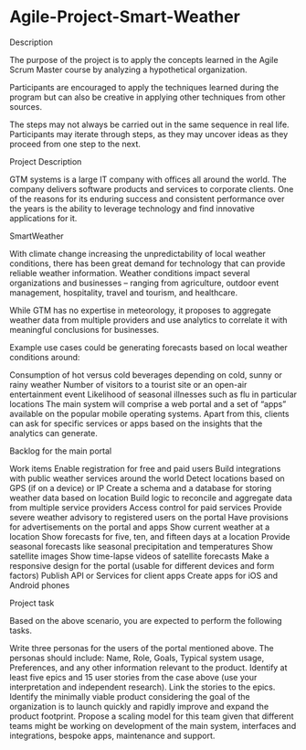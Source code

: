 # Agile-Project-Smart-Weather
Description

The purpose of the project is to apply the concepts learned in the Agile Scrum Master course by analyzing a hypothetical organization.

Participants are encouraged to apply the techniques learned during the program but can also be creative in applying other techniques from other sources.

The steps may not always be carried out in the same sequence in real life. Participants may iterate through steps, as they may uncover ideas as they proceed from one step to the next.

 

Project Description

GTM systems is a large IT company with offices all around the world. The company delivers software products and services to corporate clients. One of the reasons for its enduring success and consistent performance over the years is the ability to leverage technology and find innovative applications for it.

 

SmartWeather

With climate change increasing the unpredictability of local weather conditions, there has been great demand for technology that can provide reliable weather information. Weather conditions impact several organizations and businesses – ranging from agriculture, outdoor event management, hospitality, travel and tourism, and healthcare.

While GTM has no expertise in meteorology, it proposes to aggregate weather data from multiple providers and use analytics to correlate it with meaningful conclusions for businesses.

Example use cases could be generating forecasts based on local weather conditions around:

Consumption of hot versus cold beverages depending on cold, sunny or rainy weather
Number of visitors to a tourist site or an open-air entertainment event
Likelihood of seasonal illnesses such as flu in particular locations
The main system will comprise a web portal and a set of “apps” available on the popular mobile operating systems. Apart from this, clients can ask for specific services or apps based on the insights that the analytics can generate.

 

Backlog for the main portal

Work items
Enable registration for free and paid users
Build integrations with public weather services around the world
Detect locations based on GPS (if on a device) or IP
Create a schema and a database for storing weather data based on location
Build logic to reconcile and aggregate data from multiple service providers
Access control for paid services
Provide severe weather advisory to registered users on the portal
Have provisions for advertisements on the portal and apps
Show current weather at a location
Show forecasts for five, ten, and fifteen days at a location
Provide seasonal forecasts like seasonal precipitation and temperatures
Show satellite images
Show time-lapse videos of satellite forecasts
Make a responsive design for the portal (usable for different devices and form factors)
Publish API or Services for client apps
Create apps for iOS and Android phones
 

Project task

Based on the above scenario, you are expected to perform the following tasks.

Write three personas for the users of the portal mentioned above. The personas should include: Name, Role, Goals, Typical system usage, Preferences, and any other information relevant to the product.
Identify at least five epics and 15 user stories from the case above (use your interpretation and independent research). Link the stories to the epics.
Identify the minimally viable product considering the goal of the organization is to launch quickly and rapidly improve and expand the product footprint.
Propose a scaling model for this team given that different teams might be working on development of the main system, interfaces and integrations, bespoke apps, maintenance and support.
